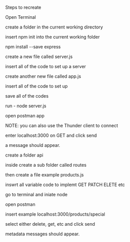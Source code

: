 Steps to recreate

Open Terminal

create a folder in the current working directory

insert npm init into the current working folder

npm install --save express

create a new file called server.js

insert all of the code to set up a server

create another new file called app.js

insert all of the code to set up

save all of the codes

run - node server.js

open postman app

NOTE: you can also use the Thunder client to connect

enter localhost:3000 on GET and click send

a message should appear.

create a folder api

inside create a sub folder called routes

then create a file example products.js

inswrt all variable code to implemt GET PATCH ELETE etc

go to terminal and iniate node

open postman 

insert example localhost:3000/products/special

select either delete, get, etc and click send

metadata messages should appear.
